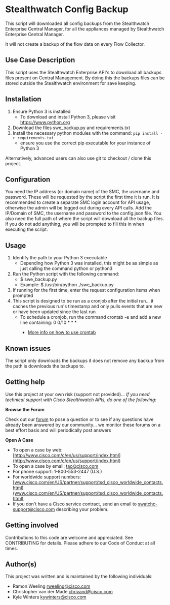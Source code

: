 # Stealthwatch Config Backup

This script will downloaded all config backups from the Stealthwatch Enterprise Central Manager,
for all the appliances managed by Stealthwatch Enterprise Central Manager.

It will not create a backup of the flow data on every Flow Collector.

## Use Case Description

This script uses the Stealthwatch Enterprise API's to download all backups files present on Central Management.
By doing this the backups files can be stored outside the Stealthwatch environment for save keeping.

## Installation

1. Ensure Python 3 is installed
   - To download and install Python 3, please visit https://www.python.org
2. Download the files swe_backup.py and requirements.txt
3. Install the necessary python modules with the command: ``` pip install -r requirements.txt ```
   - ensure you use the correct pip executable for your instance of Python 3

Alternatively, advanced users can also use git to checkout / clone this project.

## Configuration

You need the IP address (or domain name) of the SMC, the username and password. These will be requested by the script the first time it is run. It is recommended to create a separate SMC login account for API usage, otherwise the admin will be logged out during every API calls. Add the IP/Domain of SMC, the username and password to the config.json file. You also need the full path of where the script will download all the backup files.
If you do not add anything, you will be prompted to fill this in when executing the script.

## Usage

1. Identify the path to your Python 3 executable
   - Depending how Python 3 was installed, this might be as simple as just calling the command python or python3
2. Run the Python script with the following command:
   - $ <PYTHON-PATH> swe_backup.py
   - Example: $ /usr/bin/python ./swe_backup.py
3. If running for the first time, enter the request configuration items when prompted
4. This script is designed to be run as a cronjob after the initial run... it caches the previous run's timestamp and only pulls events that are new or have been updated since the last run
   - To schedule a cronjob, run the command crontab -e and add a new line containing: 0 0/10 * * * <path-to-python-script>
     - [More info on how to use crontab](https://opensource.com/article/17/11/how-use-cron-linux)

## Known issues

The script only downloads the backups it does not remove any backup from the path is downloads the backups to.

## Getting help

Use this project at your own risk (support not provided)... _If you need technical support with Cisco Stealthwatch APIs, do one of the following:_

__Browse the Forum__

Check out our [forum](https://community.cisco.com/t5/custom/page/page-id/customFilteredByMultiLabel?board=j-disc-dev-security&labels=stealthwatch) to pose a question or to see if any questions have already been answered by our community... we monitor these forums on a best effort basis and will periodically post answers

__Open A Case__
  - To open a case by web: [http://www.cisco.com/c/en/us/support/index.html](http://www.cisco.com/c/en/us/support/index.html)
  - To open a case by email: tac@cisco.com
  - For phone support: 1-800-553-2447 (U.S.)
  - For worldwide support numbers: [www.cisco.com/en/US/partner/support/tsd_cisco_worldwide_contacts.html](www.cisco.com/en/US/partner/support/tsd_cisco_worldwide_contacts.html)
  - If you don't have a Cisco service contract, send an email to swatchc-support@cisco.com describing your problem.

## Getting involved

Contributions to this code are welcome and appreciated. See CONTRIBUTING for details. Please adhere to our Code of Conduct at all times.

## Author(s)

This project was written and is maintained by the following individuals:

* Ramon Weeling <rweeling@cisco.com>
* Christopher van der Made <chrivand@cisco.com>
* Kyle Winters <kywinters@cisco.com>
